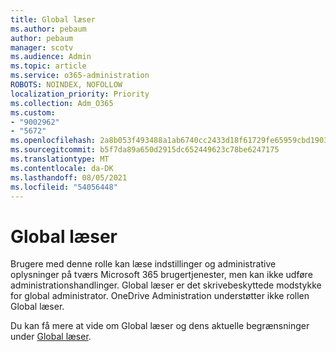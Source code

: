 ```yaml
---
title: Global læser
ms.author: pebaum
author: pebaum
manager: scotv
ms.audience: Admin
ms.topic: article
ms.service: o365-administration
ROBOTS: NOINDEX, NOFOLLOW
localization_priority: Priority
ms.collection: Adm_O365
ms.custom:
- "9002962"
- "5672"
ms.openlocfilehash: 2a8b053f493488a1ab6740cc2433d18f61729fe65959cbd1903ad689000113b2
ms.sourcegitcommit: b5f7da89a650d2915dc652449623c78be6247175
ms.translationtype: MT
ms.contentlocale: da-DK
ms.lasthandoff: 08/05/2021
ms.locfileid: "54056448"
---
```

# <a name="global-reader"></a>Global læser

Brugere med denne rolle kan læse indstillinger og administrative oplysninger på tværs Microsoft 365 brugertjenester, men kan ikke udføre administrationshandlinger. Global læser er det skrivebeskyttede modstykke for global administrator.
OneDrive Administration understøtter ikke rollen Global læser.

Du kan få mere at vide om Global læser og dens aktuelle begrænsninger under [Global læser](https://docs.microsoft.com/azure/active-directory/users-groups-roles/directory-assign-admin-roles#global-reader).
